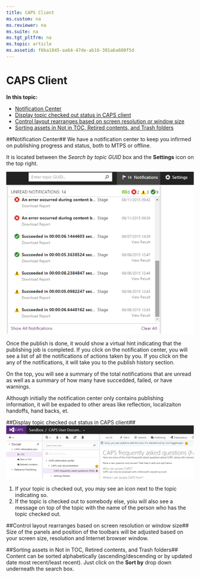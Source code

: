 ```yaml
---
title: CAPS Client
ms.custom: na
ms.reviewer: na
ms.suite: na
ms.tgt_pltfrm: na
ms.topic: article
ms.assetid: f6ba1845-aa64-47de-ab16-301a6a600f5d
---
```

# CAPS Client
**In this topic:**

* [Notification Center](#NotificationCenter)
* [Display topic checked out status in CAPS client](#DisplayCheckoutTopics)
* [Control layout rearranges based on screen resolution or window size](#LayoutOnScreenResolution)
* [Sorting assets in Not in TOC, Retired contents, and Trash folders](#SortingAssets)

##<a name="NotificationCenter">Notification Center</a>##
We have a notification center to keep you infirmed on publishing progress and status, both to MTPS or offline.

It is located between the *Search by topic GUID* box and the **Settings** icon on the top right.

![Notification center](../Image/Notification-center.png)

Once the publish is done, it would show a virtual hint indicating that the publishing job is completed. If you click on the notification center, you will see a list of all the notifications of actions taken by you. If you click on the any of the notifications, it will take you to the publish history section. 

On the top, you will see a summary of the total notifications that are unread as well as a summary of how many have succedded, failed, or have warnings.

Although initially the notification center only contains publishing information, it will be expaded to other areas like reflection, localizaiton handoffs, hand backs, et. 

##<a name="DisplayCheckoutTopics">Display topic checked out status in CAPS client</a>##
![Topic checked out](../Image/Client-checked-out-topic.png)
1. If your topic is checked out, you may see an icon next to the topic indicating so.
2. If the topic is checked out to somebody else, yoiu will also see a message on top of the topic with the name of the person who has the topic checked out.


##<a name="LayoutOnScreenResolution">Control layout rearranges based on screen resolution or window size</a>##
Size of the panels and position of the toolbars will be adjusted based on your screen size, resolution and Internet browser window. 

##<a name="SortingAssets">Sorting assets in Not in TOC, Retired contents, and Trash folders</a>##
Content can be sorted alphabetically (ascending/descending or by updated date most recent/least recent). Just click on the **Sort by** drop down underneath the search box.
